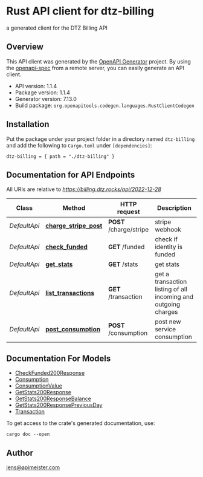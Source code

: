 # Rust API client for dtz-billing

a generated client for the DTZ Billing API


## Overview

This API client was generated by the [OpenAPI Generator](https://openapi-generator.tech) project.  By using the [openapi-spec](https://openapis.org) from a remote server, you can easily generate an API client.

- API version: 1.1.4
- Package version: 1.1.4
- Generator version: 7.13.0
- Build package: `org.openapitools.codegen.languages.RustClientCodegen`

## Installation

Put the package under your project folder in a directory named `dtz-billing` and add the following to `Cargo.toml` under `[dependencies]`:

```
dtz-billing = { path = "./dtz-billing" }
```

## Documentation for API Endpoints

All URIs are relative to *https://billing.dtz.rocks/api/2022-12-28*

Class | Method | HTTP request | Description
------------ | ------------- | ------------- | -------------
*DefaultApi* | [**charge_stripe_post**](docs/DefaultApi.md#charge_stripe_post) | **POST** /charge/stripe | stripe webhook
*DefaultApi* | [**check_funded**](docs/DefaultApi.md#check_funded) | **GET** /funded | check if identity is funded
*DefaultApi* | [**get_stats**](docs/DefaultApi.md#get_stats) | **GET** /stats | get stats
*DefaultApi* | [**list_transactions**](docs/DefaultApi.md#list_transactions) | **GET** /transaction | get a transaction listing of all incoming and outgoing charges
*DefaultApi* | [**post_consumption**](docs/DefaultApi.md#post_consumption) | **POST** /consumption | post new service consumption


## Documentation For Models

 - [CheckFunded200Response](docs/CheckFunded200Response.md)
 - [Consumption](docs/Consumption.md)
 - [ConsumptionValue](docs/ConsumptionValue.md)
 - [GetStats200Response](docs/GetStats200Response.md)
 - [GetStats200ResponseBalance](docs/GetStats200ResponseBalance.md)
 - [GetStats200ResponsePreviousDay](docs/GetStats200ResponsePreviousDay.md)
 - [Transaction](docs/Transaction.md)


To get access to the crate's generated documentation, use:

```
cargo doc --open
```

## Author

jens@apimeister.com

